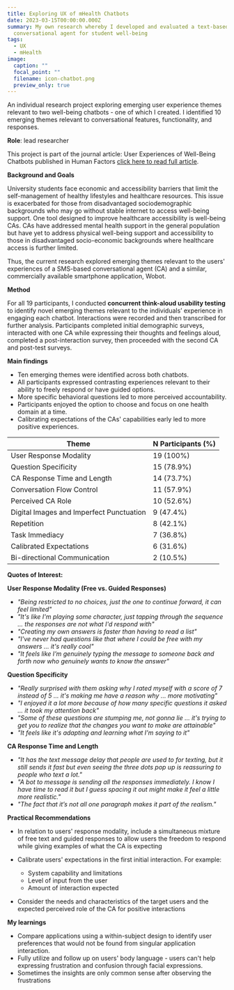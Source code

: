 ```yaml
---
title: Exploring UX of mHealth Chatbots
date: 2023-03-15T00:00:00.000Z
summary: My own research whereby I developed and evaluated a text-based SMS
  conversational agent for student well-being
tags:
  - UX
  - mHealth
image:
  caption: ""
  focal_point: ""
  filename: icon-chatbot.png
  preview_only: true
---
```

An individual research project exploring emerging user experience themes relevant to two well-being chatbots - one of which I created. I identified 10 emerging themes relevant to conversational features, functionality, and responses.

**Role**: lead researcher

This project is part of the journal article: User Experiences of Well-Being Chatbots published in Human Factors [click here to read full article](https://journals.sagepub.com/doi/10.1177/00187208231162453).

**Background and Goals**

University students face economic and accessibility barriers that limit the self-management of healthy lifestyles and healthcare resources. This issue is exacerbated for those from disadvantaged sociodemographic backgrounds who may go without stable internet to access well-being support. One tool designed to improve healthcare accessibility is well-being CAs. CAs have addressed mental health support in the general population but have yet to address physical well-being support and accessibility to those in disadvantaged socio-economic backgrounds where healthcare access is further limited. 

Thus, the current research explored emerging themes relevant to the users' experiences of a SMS-based conversational agent (CA) and a similar, commercially available smartphone application, Wobot.

**Method**

For all 19 participants, I conducted **concurrent think-aloud usability testing** to identify novel emerging themes relevant to the individuals’ experience in engaging each chatbot. Interactions were recorded and then transcribed for further analysis. 
Participants completed initial demographic surveys, interacted with one CA while expressing their thoughts and feelings aloud, completed a post-interaction survey, then proceeded with the second CA and post-test surveys.

**Main findings**

* Ten emerging themes were identified across both chatbots.
* All participants expressed contrasting experiences relevant to their ability to freely respond or have guided options.
* More specific behavioral questions led to more perceived accountability.
* Participants enjoyed the option to choose and focus on one health domain at a time.
* Calibrating expectations of the CAs' capabilities early led to more positive experiences.

| **Theme**                                | **N Participants (%)** |
| ---------------------------------------- | ---------------------- |
| User Response Modality                   | 19 (100%)              |
| Question Specificity                     | 15 (78.9%)             |
| CA Response Time and Length              | 14 (73.7%)             |
| Conversation Flow Control                | 11 (57.9%)             |
| Perceived CA Role                        | 10 (52.6%)             |
| Digital Images and Imperfect Punctuation | 9 (47.4%)              |
| Repetition                               | 8 (42.1%)              |
| Task Immediacy                           | 7 (36.8%)              |
| Calibrated Expectations                  | 6 (31.6%)              |
| Bi-directional Communication             | 2 (10.5%)              |



**Quotes of Interest:**

**User Response Modality (Free vs. Guided Responses)**

* *"Being restricted to no choices, just the one to continue forward, it can feel limited"*
* *"It's like I'm playing some character, just tapping through the sequence ... the responses are not what I'd respond with"*
* *"Creating my own answers is faster than having to read a list"*
* *"I've never had questions like that where I could be free with my answers ... it's really cool"*
* *"It feels like I’m genuinely typing the message to someone back and forth now who genuinely wants to know the answer"*

**Question Specificity**

* *"Really surprised with them asking why I rated myself with a score of 7 instead of 5 ... it's making me have a reason why ... more motivating"*
* *"I enjoyed it a lot more because of how many specific questions it asked ... it took my attention back"*
* *"Some of these questions are stumping me, not gonna lie ... it's trying to get you to realize that the changes you want to make are attainable"*
* *"It feels like it's adapting and learning what I'm saying to it"*

**CA Response Time and Length**

* *"It has the text message delay that people are used to for texting, but it still sends it fast but even seeing the three dots pop up is reassuring to people who text a lot."*
* *"A bot to message is sending all the responses immediately. I know I have time to read it but I guess spacing it out might make it feel a little more realistic."*
* *"The fact that it’s not all one paragraph makes it part of the realism."*

**Practical Recommendations**

* In relation to users' response modality, include a simultaneous mixture of free text and guided responses to allow users the freedom to respond while giving examples of what the CA is expecting
* Calibrate users' expectations in the first initial interaction. For example:

  * System capability and limitations
  * Level of input from the user
  * Amount of interaction expected
* Consider the needs and characteristics of the target users and the expected perceived role of the CA for positive interactions

**My learnings**

* Compare applications using a within-subject design to identify user preferences that would not be found from singular application interaction.
* Fully utilize and follow up on users' body language - users can't help expressing frustration and confusion through facial expressions.
* Sometimes the insights are only common sense after observing the frustrations